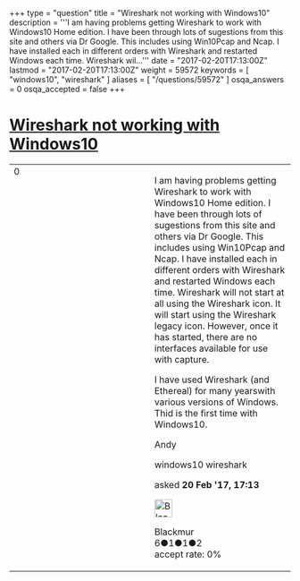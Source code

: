 +++
type = "question"
title = "Wireshark not working with Windows10"
description = '''I am having problems getting Wireshark to work with Windows10 Home edition. I have been through lots of sugestions from this site and others via Dr Google. This includes using Win10Pcap and Ncap. I have installed each in different orders with Wireshark and restarted Windows each time.  Wireshark wil...'''
date = "2017-02-20T17:13:00Z"
lastmod = "2017-02-20T17:13:00Z"
weight = 59572
keywords = [ "windows10", "wireshark" ]
aliases = [ "/questions/59572" ]
osqa_answers = 0
osqa_accepted = false
+++

<div class="headNormal">

# [Wireshark not working with Windows10](/questions/59572/wireshark-not-working-with-windows10)

</div>

<div id="main-body">

<div id="askform">

<table id="question-table" style="width:100%;"><colgroup><col style="width: 50%" /><col style="width: 50%" /></colgroup><tbody><tr class="odd"><td style="width: 30px; vertical-align: top"><div class="vote-buttons"><div id="post-59572-score" class="post-score" title="current number of votes">0</div><div id="favorite-count" class="favorite-count"></div></div></td><td><div id="item-right"><div class="question-body"><p>I am having problems getting Wireshark to work with Windows10 Home edition. I have been through lots of sugestions from this site and others via Dr Google. This includes using Win10Pcap and Ncap. I have installed each in different orders with Wireshark and restarted Windows each time. Wireshark will not start at all using the Wireshark icon. It will start using the Wireshark legacy icon. However, once it has started, there are no interfaces available for use with capture.</p><p>I have used Wireshark (and Ethereal) for many yearswith various versions of Windows. Thid is the first time with Windows10.</p><p>Andy</p></div><div id="question-tags" class="tags-container tags">windows10 wireshark</div><div id="question-controls" class="post-controls"></div><div class="post-update-info-container"><div class="post-update-info post-update-info-user"><p>asked <strong>20 Feb '17, 17:13</strong></p><img src="https://secure.gravatar.com/avatar/b73dd4762bf68cc99769285c59971d8e?s=32&amp;d=identicon&amp;r=g" class="gravatar" width="32" height="32" alt="Blackmur&#39;s gravatar image" /><p>Blackmur<br />
<span class="score" title="6 reputation points">6</span><span title="1 badges"><span class="badge1">●</span><span class="badgecount">1</span></span><span title="1 badges"><span class="silver">●</span><span class="badgecount">1</span></span><span title="2 badges"><span class="bronze">●</span><span class="badgecount">2</span></span><br />
<span class="accept_rate" title="Rate of the user&#39;s accepted answers">accept rate:</span> <span title="Blackmur has no accepted answers">0%</span></p></div></div><div id="comments-container-59572" class="comments-container"></div><div id="comment-tools-59572" class="comment-tools"></div><div class="clear"></div><div id="comment-59572-form-container" class="comment-form-container"></div><div class="clear"></div></div></td></tr></tbody></table>

</div>

</div>

